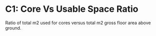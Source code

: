 # C1: Core Vs Usable Space Ratio

Ratio of total m2 used for cores versus total m2 gross floor area above ground.
